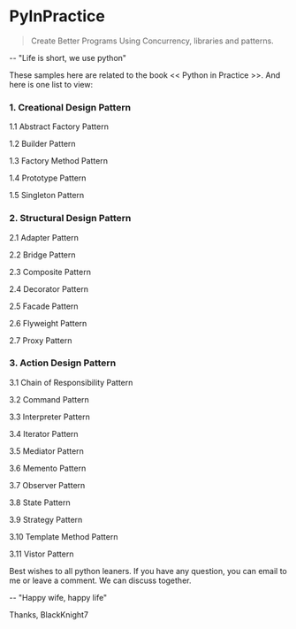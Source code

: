 # PyInPractice
> Create Better Programs Using Concurrency, libraries and patterns.

-- "Life is short, we use python"

These samples here are related to the book << Python in Practice >>. And here is one list to view:

### 1. Creational Design Pattern
  
  1.1 Abstract Factory Pattern
  
  1.2 Builder Pattern
  
  1.3 Factory Method Pattern
  
  1.4 Prototype Pattern
  
  1.5 Singleton Pattern

### 2. Structural Design Pattern
  
  2.1 Adapter Pattern
  
  2.2 Bridge Pattern
  
  2.3 Composite Pattern
  
  2.4 Decorator Pattern
  
  2.5 Facade Pattern
  
  2.6 Flyweight Pattern
  
  2.7 Proxy Pattern
  
 ### 3. Action Design Pattern
 
  3.1 Chain of Responsibility Pattern
  
  3.2 Command Pattern
  
  3.3 Interpreter Pattern
  
  3.4 Iterator Pattern
  
  3.5 Mediator Pattern
  
  3.6 Memento Pattern
  
  3.7 Observer Pattern
  
  3.8 State Pattern
  
  3.9 Strategy Pattern
  
  3.10 Template Method Pattern
  
  3.11 Vistor Pattern


Best wishes to all python leaners. If you have any question, you can email to me or leave a comment. We can discuss together.

-- "Happy wife, happy life"

Thanks,
BlackKnight7
